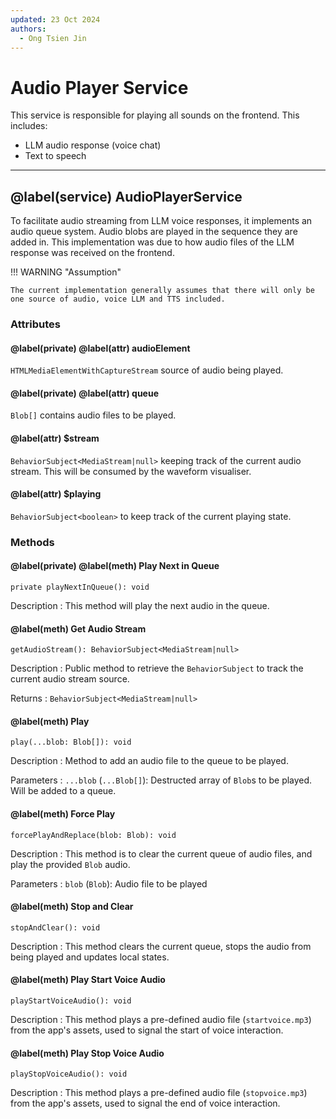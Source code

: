 ```yaml
---
updated: 23 Oct 2024
authors:
  - Ong Tsien Jin
---
```


# Audio Player Service

This service is responsible for playing all sounds on the frontend. This includes:

- LLM audio response (voice chat)
- Text to speech

---

## @label(service) AudioPlayerService

To facilitate audio streaming from LLM voice responses, it implements an audio queue system. Audio blobs are played in the sequence they are added in. This implementation was due to how audio files of the LLM response was received on the frontend.

!!! WARNING "Assumption"

    The current implementation generally assumes that there will only be one source of audio, voice LLM and TTS included.

### Attributes

#### @label(private) @label(attr) audioElement

`HTMLMediaElementWithCaptureStream` source of audio being played.

#### @label(private) @label(attr) queue

`Blob[]` contains audio files to be played.

#### @label(attr) $stream

`BehaviorSubject<MediaStream|null>` keeping track of the current audio stream. This will be consumed by the waveform visualiser.

#### @label(attr) $playing

`BehaviorSubject<boolean>` to keep track of the current playing state.

### Methods

#### @label(private) @label(meth) Play Next in Queue

    private playNextInQueue(): void

Description
: This method will play the next audio in the queue.

#### @label(meth) Get Audio Stream

    getAudioStream(): BehaviorSubject<MediaStream|null>

Description
: Public method to retrieve the `BehaviorSubject` to track the current audio stream source.

Returns
: `BehaviorSubject<MediaStream|null>`

#### @label(meth) Play

    play(...blob: Blob[]): void

Description
: Method to add an audio file to the queue to be played.

Parameters
: `...blob` (`...Blob[]`): Destructed array of `Blob`s to be played. Will be added to a queue.

#### @label(meth) Force Play

    forcePlayAndReplace(blob: Blob): void

Description
: This method is to clear the current queue of audio files, and play the provided `Blob` audio.

Parameters
: `blob` (`Blob`): Audio file to be played

#### @label(meth) Stop and Clear

    stopAndClear(): void

Description
: This method clears the current queue, stops the audio from being played and updates local states.

#### @label(meth) Play Start Voice Audio

    playStartVoiceAudio(): void

Description
: This method plays a pre-defined audio file (`startvoice.mp3`) from the app's assets, used to signal the start of voice interaction.

#### @label(meth) Play Stop Voice Audio

    playStopVoiceAudio(): void

Description
: This method plays a pre-defined audio file (`stopvoice.mp3`) from the app's assets, used to signal the end of voice interaction.
